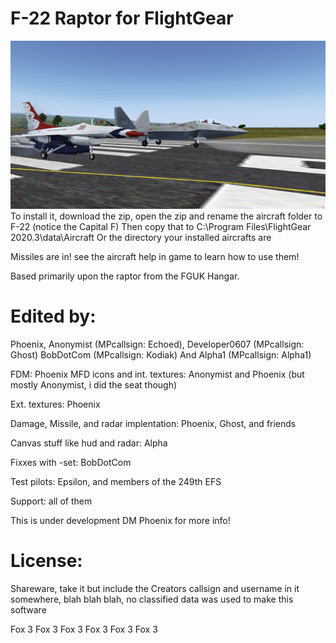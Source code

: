 # F-22 Raptor for FlightGear

![Flightgear F22](/pic.png "My little Raptor, is he cute? :D")
To install it, download the zip, open the zip and rename the aircraft folder to F-22 (notice the Capital F)
Then copy that to C:\Program Files\FlightGear 2020.3\data\Aircraft Or the directory your installed aircrafts are

Missiles are in! see the aircraft help in game to learn how to use them!

Based primarily upon the raptor from the FGUK Hangar.

# Edited by:
 Phoenix, Anonymist (MPcallsign: Echoed), Developer0607 (MPcallsign: Ghost) BobDotCom (MPcallsign: Kodiak) And Alpha1 (MPcallsign: Alpha1)

 FDM: Phoenix
 MFD icons and int. textures:  Anonymist and Phoenix (but mostly Anonymist, i did the seat though)

 Ext. textures: Phoenix 

 Damage, Missile, and radar implentation: Phoenix, Ghost, and friends

 Canvas stuff like hud and radar: Alpha

 Fixxes with -set: BobDotCom

Test pilots: Epsilon, and members of the 249th EFS

 Support: all of them                  


This is under development
DM Phoenix for more info!

# License: 
Shareware, take it but include the Creators callsign and username in it somewhere, blah blah blah, no classified data was used to make this software



Fox 3 Fox 3 Fox 3 Fox 3 Fox 3 Fox 3
